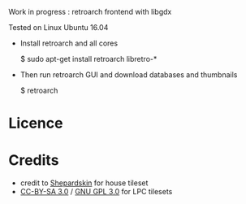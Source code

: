 
Work in progress : retroarch frontend with libgdx

Tested on Linux Ubuntu 16.04

* Install retroarch and all cores

	$ sudo apt-get install retroarch libretro-*

* Then run retroarch GUI and download databases and thumbnails

	$ retroarch

# Licence

# Credits

* credit to [Shepardskin](https://twitter.com/Shepardskin) for house tileset
* [CC-BY-SA 3.0](http://creativecommons.org/licenses/by-sa/3.0/) / [GNU GPL 3.0](http://www.gnu.org/licenses/) for LPC tilesets

